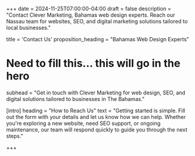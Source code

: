 +++
date = 2024-11-25T07:00:00-04:00
draft = false
description = "Contact Clever Marketing, Bahamas web design experts. Reach our Nassau team for websites, SEO, and digital marketing solutions tailored to local businesses."

title = 'Contact Us'
proposition_heading = "Bahamas Web Design Experts"
# Need to fill this... this will go in the hero
subhead = "Get in touch with Clever Marketing for web design, SEO, and digital solutions tailored to businesses in The Bahamas."


[intro]
heading = "How to Reach Us"
text = "Getting started is simple. Fill out the form with your details and let us know how we can help. Whether you're exploring a new website, need SEO support, or ongoing maintenance, our team will respond quickly to guide you through the next steps."


+++
